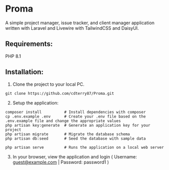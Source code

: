 # Proma

A simple project manager, issue tracker, and client manager application written with Laravel and Livewire with TailwindCSS and DaisyUI.

## Requirements:

PHP 8.1

## Installation:

1. Clone the project to your local PC.

```
git clone https://github.com/cdterry87/Proma.git
```

2. Setup the application:

```
composer install          # Install dependencies with composer
cp .env.example .env      # Create your .env file based on the .env.example file and change the appropriate values
php artisan key:generate  # Generate an application key for your project
php artisan migrate       # Migrate the database schema
php artisan db:seed       # Seed the database with sample data

php artisan serve         # Runs the application on a local web server
```

3. In your browser, view the application and login ( Username: guest@example.com | Password: password1 )

